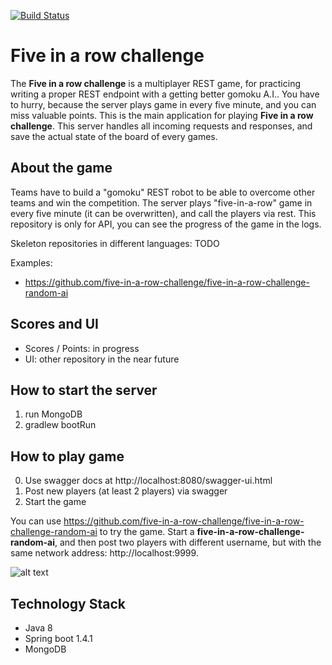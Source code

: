 [![Build Status](https://travis-ci.org/five-in-a-row-challenge/five-in-a-row-challenge-server.svg?branch=master)](https://travis-ci.org/five-in-a-row-challenge/five-in-a-row-challenge-server)

Five in a row challenge
=======================
The **Five in a row challenge** is a multiplayer REST game, for practicing writing a proper REST endpoint with a getting better gomoku A.I.. 
You have to hurry, because the server plays game in every five minute, and you can miss valuable points.
This is the main application for playing **Five in a row challenge**.
This server handles all incoming requests and responses, and save the actual state of the board of every games.

## About the game
Teams have to build a "gomoku" REST robot to be able to overcome other teams and win the competition.
The server plays "five-in-a-row" game in every five minute (it can be overwritten), and call the players via rest.
This repository is only for API, you can see the progress of the game in the logs.

Skeleton repositories in different languages: TODO

Examples:
- https://github.com/five-in-a-row-challenge/five-in-a-row-challenge-random-ai

## Scores and UI
- Scores / Points: in progress
- UI: other repository in the near future

## How to start the server
1. run MongoDB
2. gradlew bootRun

## How to play game
0. Use swagger docs at http://localhost:8080/swagger-ui.html
1. Post new players (at least 2 players) via swagger
2. Start the game

You can use https://github.com/five-in-a-row-challenge/five-in-a-row-challenge-random-ai to try the game.
Start a **five-in-a-row-challenge-random-ai**, and then post two players with different username, but with the same network address: http://localhost:9999.

![alt text](https://github.com/five-in-a-row-challenge/five-in-a-row-challenge-server/blob/master/FiveInARowSequence.png "Five in a row sequence diagram")

## Technology Stack
- Java 8
- Spring boot 1.4.1
- MongoDB
